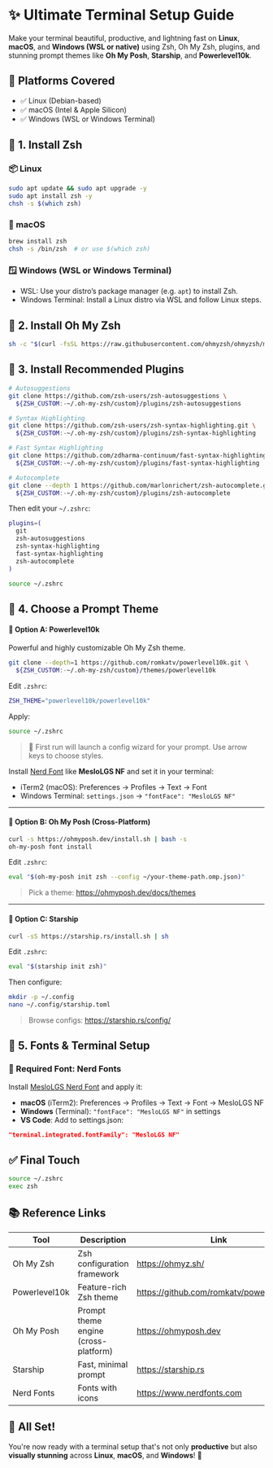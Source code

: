 # ✨ Ultimate Terminal Setup Guide

Make your terminal beautiful, productive, and lightning fast on **Linux**, **macOS**, and **Windows (WSL or native)** using Zsh, Oh My Zsh, plugins, and stunning prompt themes like **Oh My Posh**, **Starship**, and **Powerlevel10k**.

## 🧰 Platforms Covered

- ✅ Linux (Debian-based)
- ✅ macOS (Intel & Apple Silicon)
- ✅ Windows (WSL or Windows Terminal)

## 🐚 1. Install Zsh

### 📦 Linux

```bash
sudo apt update && sudo apt upgrade -y
sudo apt install zsh -y
chsh -s $(which zsh)
```

### 🍏 macOS

```bash
brew install zsh
chsh -s /bin/zsh  # or use $(which zsh)
```

### 🪟 Windows (WSL or Windows Terminal)

- WSL: Use your distro’s package manager (e.g. `apt`) to install Zsh.
- Windows Terminal: Install a Linux distro via WSL and follow Linux steps.

## 🎩 2. Install Oh My Zsh

```bash
sh -c "$(curl -fsSL https://raw.githubusercontent.com/ohmyzsh/ohmyzsh/master/tools/install.sh)"
```

## 🔌 3. Install Recommended Plugins

```bash
# Autosuggestions
git clone https://github.com/zsh-users/zsh-autosuggestions \
  ${ZSH_CUSTOM:-~/.oh-my-zsh/custom}/plugins/zsh-autosuggestions

# Syntax Highlighting
git clone https://github.com/zsh-users/zsh-syntax-highlighting.git \
  ${ZSH_CUSTOM:-~/.oh-my-zsh/custom}/plugins/zsh-syntax-highlighting

# Fast Syntax Highlighting
git clone https://github.com/zdharma-continuum/fast-syntax-highlighting.git \
  ${ZSH_CUSTOM:-~/.oh-my-zsh/custom}/plugins/fast-syntax-highlighting

# Autocomplete
git clone --depth 1 https://github.com/marlonrichert/zsh-autocomplete.git \
  ${ZSH_CUSTOM:-~/.oh-my-zsh/custom}/plugins/zsh-autocomplete
```

Then edit your `~/.zshrc`:

```zsh
plugins=(
  git
  zsh-autosuggestions
  zsh-syntax-highlighting
  fast-syntax-highlighting
  zsh-autocomplete
)
```

```bash
source ~/.zshrc
```

## 💅 4. Choose a Prompt Theme

#### 🌈 Option A: Powerlevel10k

Powerful and highly customizable Oh My Zsh theme.

```bash
git clone --depth=1 https://github.com/romkatv/powerlevel10k.git \
  ${ZSH_CUSTOM:-~/.oh-my-zsh/custom}/themes/powerlevel10k
```

Edit `.zshrc`:

```zsh
ZSH_THEME="powerlevel10k/powerlevel10k"
```

Apply:

```bash
source ~/.zshrc
```

> 🧠 First run will launch a config wizard for your prompt. Use arrow keys to choose styles.

Install [Nerd Font](https://www.nerdfonts.com/font-downloads) like **MesloLGS NF** and set it in your terminal:

- iTerm2 (macOS): Preferences → Profiles → Text → Font
- Windows Terminal: `settings.json` → `"fontFace": "MesloLGS NF"`

---

#### 💎 Option B: Oh My Posh (Cross-Platform)

```bash
curl -s https://ohmyposh.dev/install.sh | bash -s
oh-my-posh font install
```

Edit `.zshrc`:

```bash
eval "$(oh-my-posh init zsh --config ~/your-theme-path.omp.json)"
```

> Pick a theme: https://ohmyposh.dev/docs/themes

---

#### 🚀 Option C: Starship

```bash
curl -sS https://starship.rs/install.sh | sh
```

Edit `.zshrc`:

```bash
eval "$(starship init zsh)"
```

Then configure:

```bash
mkdir -p ~/.config
nano ~/.config/starship.toml
```

> Browse configs: https://starship.rs/config/

## 🎨 5. Fonts & Terminal Setup

### 🧠 Required Font: Nerd Fonts

Install [MesloLGS Nerd Font](https://www.nerdfonts.com/font-downloads) and apply it:

- **macOS** (iTerm2): Preferences → Profiles → Text → Font → MesloLGS NF
- **Windows** (Terminal): `"fontFace": "MesloLGS NF"` in settings
- **VS Code**: Add to settings.json:

```json
"terminal.integrated.fontFamily": "MesloLGS NF"
```

## ✅ Final Touch

```bash
source ~/.zshrc
exec zsh
```

## 📚 Reference Links

| Tool          | Description                          | Link                                     |
| ------------- | ------------------------------------ | ---------------------------------------- |
| Oh My Zsh     | Zsh configuration framework          | https://ohmyz.sh/                        |
| Powerlevel10k | Feature-rich Zsh theme               | https://github.com/romkatv/powerlevel10k |
| Oh My Posh    | Prompt theme engine (cross-platform) | https://ohmyposh.dev                     |
| Starship      | Fast, minimal prompt                 | https://starship.rs                      |
| Nerd Fonts    | Fonts with icons                     | https://www.nerdfonts.com                |

## 🎉 All Set!

You're now ready with a terminal setup that's not only **productive** but also **visually stunning** across **Linux**, **macOS**, and **Windows**! 🚀
